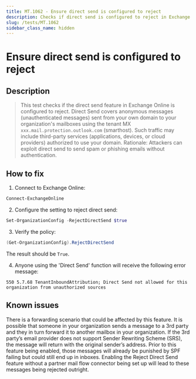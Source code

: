 ```yaml
---
title: MT.1062 - Ensure direct send is configured to reject
description: Checks if direct send is configured to reject in Exchange Online
slug: /tests/MT.1062
sidebar_class_name: hidden
---
```


# Ensure direct send is configured to reject

## Description

> This test checks if the direct send feature in Exchange Online is configured to reject. Direct Send covers anonymous messages (unauthenticated messages) sent from your own domain to your organization's mailboxes using the tenant MX `xxx.mail.protection.outlook.com` (smarthost). Such traffic may include third-party services (applications, devices, or cloud providers) authorized to use your domain.
> Rationale: Attackers can exploit direct send to send spam or phishing emails without authentication.

## How to fix

1. Connect to Exchange Online:
```powershell
Connect-ExchangeOnline
```

2. Configure the setting to reject direct send:
```powershell
Set-OrganizationConfig -RejectDirectSend $true
```

3. Verify the policy:
```powershell
(Get-OrganizationConfig).RejectDirectSend
```
The result should be `True`.

4. Anyone using the 'Direct Send' function will receive the following error message:
```
550 5.7.68 TenantInboundAttribution; Direct Send not allowed for this organization from unauthorized sources
```

## Known issues
There is a forwarding scenario that could be affected by this feature. It is possible that someone in your organization sends a message to a 3rd party and they in turn forward it to another mailbox in your organization. If the 3rd party’s email provider does not support Sender Rewriting Scheme (SRS), the message will return with the original sender’s address. Prior to this feature being enabled, those messages will already be punished by SPF failing but could still end up in inboxes. Enabling the Reject Direct Send feature without a partner mail flow connector being set up will lead to these messages being rejected outright.
